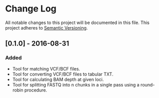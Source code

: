 # Change Log
All notable changes to this project will be documented in this file.
This project adheres to [Semantic Versioning](http://semver.org/).

## [0.1.0] - 2016-08-31
### Added
- Tool for matching VCF/BCF files.
- Tool for converting VCF/BCF files to tabular TXT.
- Tool for calculating BAM depth at given loci.
- Tool for splitting FASTQ into n chunks in a single pass using a round-robin procedure.
